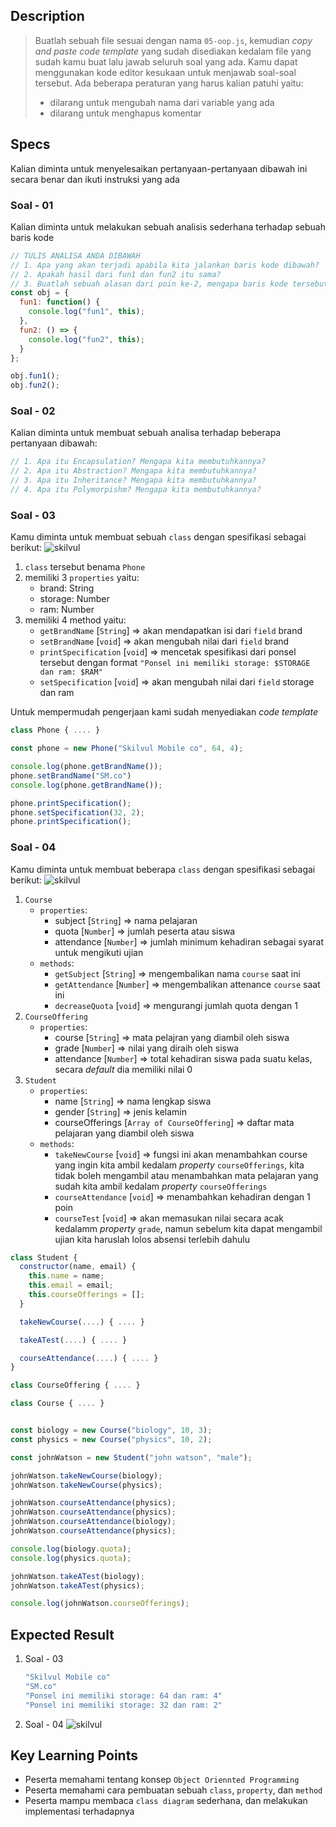 ## Description

> Buatlah sebuah file sesuai dengan nama `05-oop.js`, kemudian _copy and paste code template_ yang sudah disediakan kedalam file yang sudah kamu buat lalu jawab seluruh soal yang ada. Kamu dapat menggunakan kode editor kesukaan untuk menjawab soal-soal tersebut. Ada beberapa peraturan yang harus kalian patuhi yaitu:
>
> - dilarang untuk mengubah nama dari variable yang ada
> - dilarang untuk menghapus komentar

## Specs

Kalian diminta untuk menyelesaikan pertanyaan-pertanyaan dibawah ini secara benar dan ikuti instruksi yang ada

### Soal - 01

Kalian diminta untuk melakukan sebuah analisis sederhana terhadap sebuah baris kode

```Javascript
// TULIS ANALISA ANDA DIBAWAH
// 1. Apa yang akan terjadi apabila kita jalankan baris kode dibawah?
// 2. Apakah hasil dari fun1 dan fun2 itu sama?
// 3. Buatlah sebuah alasan dari poin ke-2, mengapa baris kode tersebut menampilkan hasil baik itu sama ataupun tidak.
const obj = {
  fun1: function() {
    console.log("fun1", this);
  },
  fun2: () => {
    console.log("fun2", this);
  }
};

obj.fun1();
obj.fun2();
```

### Soal - 02

Kalian diminta untuk membuat sebuah analisa terhadap beberapa pertanyaan dibawah:

```Javascript
// 1. Apa itu Encapsulation? Mengapa kita membutuhkannya?
// 2. Apa itu Abstraction? Mengapa kita membutuhkannya?
// 3. Apa itu Inheritance? Mengapa kita membutuhkannya?
// 4. Apa itu Polymorpishm? Mengapa kita membutuhkannya?
```

### Soal - 03

Kamu diminta untuk membuat sebuah `class` dengan spesifikasi sebagai berikut:
![skilvul](https://skilvul-prod-01.s3.ap-southeast-1.amazonaws.com/lesson/full-stack-assignment/OOP-01.png)

1. `class` tersebut benama `Phone`
2. memiliki 3 `properties` yaitu:
   - brand: String
   - storage: Number
   - ram: Number
3. memiliki 4 method yaitu:
   - `getBrandName` [`String`] => akan mendapatkan isi dari `field` brand
   - `setBrandName` [`void`] => akan mengubah nilai dari `field` brand
   - `printSpecification` [`void`] => mencetak spesifikasi dari ponsel tersebut dengan format `"Ponsel ini memiliki storage: $STORAGE dan ram: $RAM"`
   - `setSpecification` [`void`] => akan mengubah nilai dari `field` storage dan ram

Untuk mempermudah pengerjaan kami sudah menyediakan _code template_

```Javascript
class Phone { .... }

const phone = new Phone("Skilvul Mobile co", 64, 4);

console.log(phone.getBrandName());
phone.setBrandName("SM.co")
console.log(phone.getBrandName());

phone.printSpecification();
phone.setSpecification(32, 2);
phone.printSpecification();
```

### Soal - 04

Kamu diminta untuk membuat beberapa `class` dengan spesifikasi sebagai berikut:
![skilvul](https://skilvul-prod-01.s3.ap-southeast-1.amazonaws.com/lesson/full-stack-assignment/OOP-02.png)

1. `Course`
   - `properties`:
     - subject [`String`] => nama pelajaran
     - quota [`Number`] => jumlah peserta atau siswa
     - attendance [`Number`] => jumlah minimum kehadiran sebagai syarat untuk mengikuti ujian
   - `methods`:
     - `getSubject` [`String`] => mengembalikan nama `course` saat ini
     - `getAttendance` [`Number`] => mengembalikan attenance `course` saat ini
     - `decreaseQuota` [`void`] => mengurangi jumlah quota dengan 1
2. `CourseOffering`
   - `properties`:
     - course [`String`] => mata pelajran yang diambil oleh siswa
     - grade [`Number`] => nilai yang diraih oleh siswa
     - attendance [`Number`] => total kehadiran siswa pada suatu kelas, secara _default_ dia memiliki nilai 0
3. `Student`
   - `properties`:
     - name [`String`] => nama lengkap siswa
     - gender [`String`] => jenis kelamin
     - courseOfferings [`Array of CourseOffering`] => daftar mata pelajaran yang diambil oleh siswa
   - `methods`:
     - `takeNewCourse` [`void`] => fungsi ini akan menambahkan course yang ingin kita ambil kedalam _property_ `courseOfferings`, kita tidak boleh mengambil atau menambahkan mata pelajaran yang sudah kita ambil kedalam _property_ `courseOfferings`
     - `courseAttendance` [`void`] => menambahkan kehadiran dengan 1 poin
     - `courseTest` [`void`] => akan memasukan nilai secara acak kedalamm _property_ `grade`, namun sebelum kita dapat mengambil ujian kita haruslah lolos absensi terlebih dahulu

```Javascript
class Student {
  constructor(name, email) {
    this.name = name;
    this.email = email;
    this.courseOfferings = [];
  }

  takeNewCourse(....) { .... }

  takeATest(....) { .... }

  courseAttendance(....) { .... }
}

class CourseOffering { .... }

class Course { .... }


const biology = new Course("biology", 10, 3);
const physics = new Course("physics", 10, 2);

const johnWatson = new Student("john watson", "male");

johnWatson.takeNewCourse(biology);
johnWatson.takeNewCourse(physics);

johnWatson.courseAttendance(physics);
johnWatson.courseAttendance(physics);
johnWatson.courseAttendance(biology);
johnWatson.courseAttendance(physics);

console.log(biology.quota);
console.log(physics.quota);

johnWatson.takeATest(biology);
johnWatson.takeATest(physics);

console.log(johnWatson.courseOfferings);
```

## Expected Result

1. Soal - 03
   ```Javascript
   "Skilvul Mobile co"
   "SM.co"
   "Ponsel ini memiliki storage: 64 dan ram: 4"
   "Ponsel ini memiliki storage: 32 dan ram: 2"
   ```
2. Soal - 04
   ![skilvul](https://skilvul-prod-01.s3.ap-southeast-1.amazonaws.com/lesson/full-stack-assignment/OOP-03.png)

## Key Learning Points

- Peserta memahami tentang konsep `Object Oriennted Programming`
- Peserta memahami cara pembuatan sebuah `class`, `property`, dan `method`
- Peserta mampu membaca `class diagram` sederhana, dan melakukan implementasi terhadapnya

